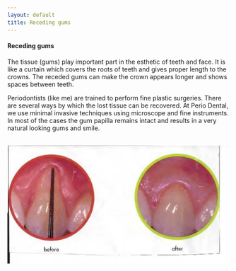 ```yaml
---
layout: default
title: Receding gums
---
```





<h4>Receding gums</h4>
<p></p>

<p>The tissue (gums) play important part in the esthetic of teeth and face. It is like a curtain which covers the roots of teeth and gives proper length to the crowns. The receded gums can make the crown appears longer and shows spaces between teeth.
</p>
<p>Periodontists (like me) are trained to perform fine plastic surgeries. There are several ways by which the lost tissue can be recovered. At Perio Dental, we use minimal invasive techniques using microscope and fine instruments. In most of the cases the gum papilla remains intact and results in a very natural looking gums and smile.
</p>

<p>
<br />
<img alt="Receding gums before and after" src="/images/Receding-gums.jpg" />
</p>
